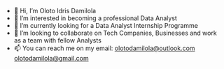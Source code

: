 - 👋 Hi, I’m Oloto Idris Damilola
- 👀 I’m interested in becoming a professional Data Analyst 
- 🌱 I’m currently looking for a Data Analyst Internship Programme 
- 💞️ I’m looking to collaborate on Tech Companies, Businesses and work as a team with fellow Analysts
- 📫 You can reach me on my email: olotodamilola@outlook.com 
                                   olotodamilola@gmail.com 

<!---
OlotoDamilola/OlotoDamilola is passionate, detailed-oriented and results driven that possesses excellent multitasking skills,
strong attention to detail and significant ability to work in a team. Always willing and committed to use my knowledge and 
skills to satisfy a forward moving company. 
<!---
